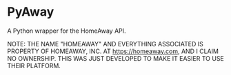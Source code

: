 # PyAway
A Python wrapper for the HomeAway API.

NOTE: THE NAME "HOMEAWAY" AND EVERYTHING ASSOCIATED IS PROPERTY OF HOMEAWAY, INC. AT https://homeaway.com, AND I CLAIM NO OWNERSHIP. THIS WAS JUST DEVELOPED TO MAKE IT EASIER TO USE THEIR PLATFORM.

